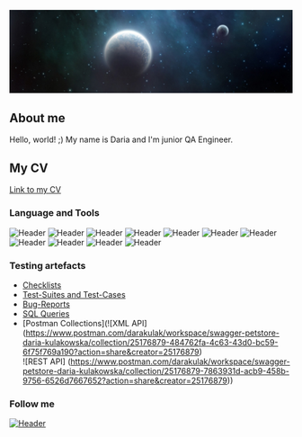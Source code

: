 ![Header](https://github.com/Daria-Kulak/Daria-Kulak/blob/main/assets/night-planets-header-8854-1024x300.jpg)
## About me 
Hello, world! ;)  My name is Daria and I'm junior QA Engineer.
## My CV
[Link to my CV](https://drive.google.com/file/d/1Onxn8v-gGy5aaG60vP529s8oWwr6Jfv4/view?usp=sharing)


### Language and Tools
![Header](https://img.shields.io/badge/Jira-090909?style=for-the-badge&logo=jira&logoColor=136be1)
![Header](https://img.shields.io/badge/Postman-090909?style=for-the-badge&logo=postman&logoColor=f76935)
![Header](https://img.shields.io/badge/Swagger-090909?style=for-the-badge&logo=swagger&logoColor=7ede2b)
![Header](https://img.shields.io/badge/Github-090909?style=for-the-badge&logo=github&logoColor=8cc4d7)
![Header](https://img.shields.io/badge/Figma-090909?style=for-the-badge&logo=figma&logoColor=7d5fa6)
![Header](https://img.shields.io/badge/MySQL-090909?style=for-the-badge&logo=mysql&logoColor=00618a)
![Header](https://img.shields.io/badge/DevTools-090909?style=for-the-badge&logo=googlechrome&logoColor=2674f2)
![Header](https://img.shields.io/badge/AndroidStudio-090909?style=for-the-badge&logo=androidstudio&logoColor=3ad07d)
![Header](https://img.shields.io/badge/TestRail-090909?style=for-the-badge&logo=&logoColor=71b556)
![Header](https://img.shields.io/badge/Fiddler-090909?style=for-the-badge&logo=fiddler&logoColor=8cc4d7)
![Header](https://img.shields.io/badge/CharlesProxy-090909?style=for-the-badge&logo=charlesproxy&logoColor=8cc4d7)

### Testing artefacts

- [Checklists](https://github.com/Daria-Kulak/Portfolio)
- [Test-Suites and Test-Cases](https://github.com/Daria-Kulak/Portfolio/tree/main/Test%20cases)
- [Bug-Reports](https://github.com/Daria-Kulak/Portfolio)
- [SQL Queries](https://github.com/Daria-Kulak/Portfolio/tree/main/SQL)
- [Postman Collections](![XML API] (https://www.postman.com/darakulak/workspace/swagger-petstore-daria-kulakowska/collection/25176879-484762fa-4c63-43d0-bc59-6f75f769a190?action=share&creator=25176879)     
![REST API] (https://www.postman.com/darakulak/workspace/swagger-petstore-daria-kulakowska/collection/25176879-7863931d-acb9-458b-9756-6526d7667652?action=share&creator=25176879))

### Follow me
[![Header](https://img.shields.io/badge/Linkedin-090909?style=for-the-badge&logo=linkedin&logoColor=0073b1)](https://www.linkedin.com/in/dariakułakowska)
